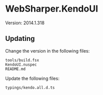 # WebSharper.KendoUI

Version: 2014.1.318

## Updating

Change the version in the following files:

    tools/build.fsx
    KendoUI.nuspec
    README.md
    
Update the following files:

    typings/kendo.all.d.ts

